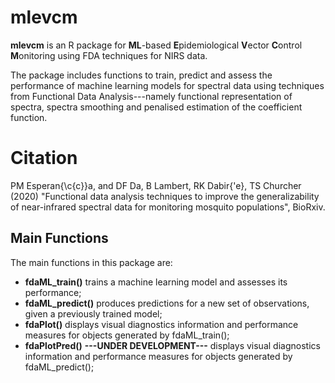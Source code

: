 # mlevcm

**mlevcm** is an R package for **ML**-based **E**pidemiological **V**ector **C**ontrol **M**onitoring using FDA techniques for NIRS data.

The package includes functions to train, predict and assess the performance of machine learning models for spectral data using techniques from Functional Data Analysis---namely functional representation of spectra, spectra smoothing and penalised estimation of the coefficient function.

# Citation

PM Esperan{\c{c}}a, and DF Da, B Lambert, RK Dabir{\'e}, TS Churcher (2020) "Functional data analysis techniques to improve the generalizability of near-infrared spectral data for monitoring mosquito populations", BioRxiv.


## Main Functions

The main functions in this package are:
* **fdaML_train()** trains a machine learning model and assesses its performance;
* **fdaML_predict()** produces predictions for a new set of observations, given a previously trained model;
* **fdaPlot()** displays visual diagnostics information and performance measures for objects generated by fdaML_train();
* **fdaPlotPred()** **---UNDER DEVELOPMENT---** displays visual diagnostics information and performance measures for objects generated by fdaML_predict();
